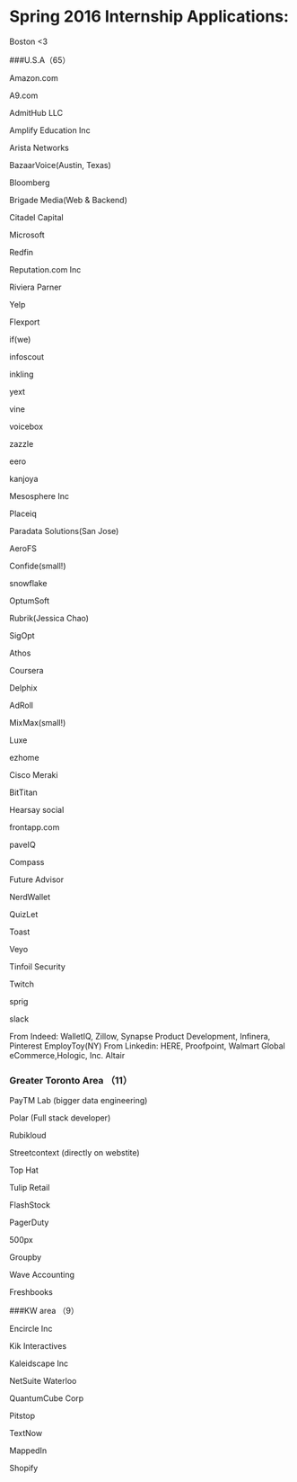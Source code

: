 # Spring 2016 Internship Applications:

Boston <3


###U.S.A（65）


Amazon.com

A9.com

AdmitHub LLC

Amplify Education Inc

Arista Networks

BazaarVoice(Austin, Texas)

Bloomberg

Brigade Media(Web & Backend)

Citadel Capital

Microsoft

Redfin

Reputation.com Inc

Riviera Parner



Yelp

Flexport

if(we)

infoscout

inkling

yext

vine

voicebox

zazzle

eero

kanjoya

Mesosphere Inc

Placeiq

Paradata Solutions(San Jose)

AeroFS

Confide(small!)

snowflake 

OptumSoft

Rubrik(Jessica Chao)

SigOpt

Athos

Coursera

Delphix 

AdRoll

MixMax(small!)

Luxe

ezhome

Cisco Meraki

BitTitan

Hearsay social

frontapp.com

paveIQ

Compass

Future Advisor

NerdWallet

QuizLet

Toast

Veyo

Tinfoil Security 

Twitch

sprig

slack

From Indeed: WalletIQ, Zillow, Synapse Product Development, Infinera,
Pinterest EmployToy(NY)
From Linkedin: HERE, Proofpoint, Walmart Global eCommerce,Hologic, Inc.
Altair




### Greater Toronto Area （11）


PayTM Lab (bigger data engineering)

Polar (Full stack developer)

Rubikloud

Streetcontext (directly on webstite)

Top Hat

Tulip Retail

FlashStock

PagerDuty

500px

Groupby

Wave Accounting

Freshbooks


###KW area （9）

Encircle Inc 

Kik Interactives

Kaleidscape Inc

NetSuite Waterloo

QuantumCube Corp

Pitstop

TextNow

MappedIn

Shopify

